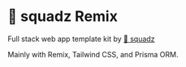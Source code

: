 # 🐶 squadz Remix

Full stack web app template kit by [🐶 squadz](https://dogokit.allnimal.com)

Mainly with Remix, Tailwind CSS, and Prisma ORM.
